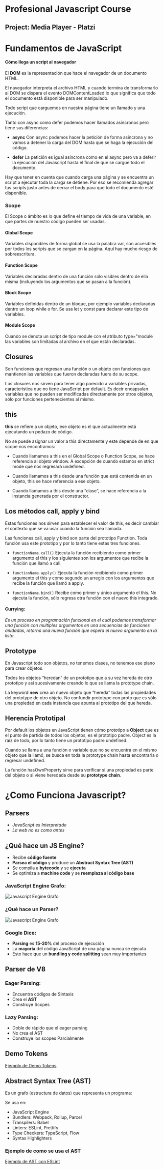 # Profesional Javascript Course

## Project: Media Player - Platzi

# Fundamentos de JavaScript

#### Cómo llega un script al navegador

El **DOM** es la representación que hace el navegador de un documento HTML.

El navegador interpreta el archivo HTML y cuando termina de transformarlo al DOM se dispara el evento DOMContentLoaded lo que significa que todo el documento está disponible para ser manipulado.

Todo script que carguemos en nuestra página tiene un llamado y una ejecución.

Tanto con async como defer podemos hacer llamados asíncronos pero tiene sus diferencias:

- **async** Con async podemos hacer la petición de forma asíncrona y no vamos a detener la carga del DOM hasta que se haga la ejecución del código.

- **defer** La petición es igual asíncrona como en el async pero va a deferir la ejecución del Javascript hasta el final de que se cargue todo el documento.

Hay que tener en cuenta que cuando carga una página y se encuentra un script a ejecutar toda la carga se detiene. Por eso se recomienda agregar tus scripts justo antes de cerrar el body para que todo el documento esté disponible.

### Scope

El Scope o ámbito es lo que define el tiempo de vida de una variable, en que partes de nuestro código pueden ser usadas.

#### Global Scope

Variables disponibles de forma global se usa la palabra var, son accesibles por todos los scripts que se cargan en la página. Aquí hay mucho riesgo de sobreescritura.

#### Function Scope

Variables declaradas dentro de una función sólo visibles dentro de ella misma (incluyendo los argumentos que se pasan a la función).

#### Block Scope

Variables definidas dentro de un bloque, por ejemplo variables declaradas dentro un loop while o for. Se usa let y const para declarar este tipo de variables.

#### Module Scope

Cuando se denota un script de tipo module con el atributo type="module las variables son limitadas al archivo en el que están declaradas.

## Closures

Son funciones que regresan una función o un objeto con funciones que mantienen las variables que fueron declaradas fuera de su scope.

Los closures nos sirven para tener algo parecido a variables privadas, característica que no tiene JavaScript por default. Es decir encapsulan variables que no pueden ser modificadas directamente por otros objetos, sólo por funciones pertenecientes al mismo.

## this

**this** se refiere a un objeto, ese objeto es el que actualmente está ejecutando un pedazo de código.

No se puede asignar un valor a this directamente y este depende de en que scope nos encontramos:

- Cuando llamamos a this en el Global Scope o Function Scope, se hace referencia al objeto window. A excepción de cuando estamos en strict mode que nos regresará undefined.

- Cuando llamamos a this desde una función que está contenida en un objeto, this se hace referencia a ese objeto.

- Cuando llamamos a this desde una “clase”, se hace referencia a la instancia generada por el constructor.

## Los métodos **call**, **apply** y **bind**

Estas funciones nos sirven para establecer el valor de this, es decir cambiar el contexto que se va usar cuando la función sea llamada.

Las funciones call, apply y bind son parte del prototipo Function. Toda función usa este prototipo y por lo tanto tiene estas tres funciones.

- `functionName.call()` Ejecuta la función recibiendo como primer argumento el this y los siguientes son los argumentos que recibe la función que llamó a call.

- `functionName.apply()` Ejecuta la función recibiendo como primer argumento el this y como segundo un arreglo con los argumentos que recibe la función que llamó a apply.

- `functionName.bind()` Recibe como primer y único argumento el this. No ejecuta la función, sólo regresa otra función con el nuevo this integrado.

#### Currying:

_Es un proceso en programación funcional en el cuál podemos transformar una función con multiples argumentos en una secuencias de funciones anidadas, retorna una nueva función que espera el nuevo argumento en la lista._

## Prototype

En Javascript todo son objetos, no tenemos clases, no tenemos ese plano para crear objetos.

Todos los objetos “heredan” de un prototipo que a su vez hereda de otro prototipo y así sucesivamente creando lo que se llama la prototype chain.

La keyword **new** crea un nuevo objeto que “hereda” todas las propiedades del prototype de otro objeto. No confundir prototype con proto que es sólo una propiedad en cada instancía que apunta al prototipo del que hereda.

## Herencia Prototipal

Por default los objetos en JavaScript tienen cómo prototipo a **Object** que es el punto de partida de todos los objetos, es el prototipo padre. Object es la raíz de todo, por lo tanto tiene un prototipo padre undefined.

Cuando se llama a una función o variable que no se encuentra en el mismo objeto que la llamó, se busca en toda la prototype chain hasta encontrarla o regresar undefined.

La función hasOwnProperty sirve para verificar si una propiedad es parte del objeto o si viene heredada desde su **prototype chain**.

# ¿Como Funciona Javascript?

## Parsers

- _JavaScript es Interpretado_
- _La web no es como antes_

## ¿Qué hace un JS Engine?

- Recibe **código fuente**
- **Parsea el código** y produce un **Abstract Syntax Tree (AST)**
- Se compila a **bytecode** y se **ejecuta**
- Se optimiza a **machine code** y se **reemplaza al código base**

### JavaScript Engine Grafo:

![Javascript Engine Grafo](images/javascript-engine-grafo.png)


### ¿Qué hace un Parser?

![Javascript Engine Grafo](images/what-does-a-parser.png)

### Google Dice:

- **Parsing** es **15-20%** del proceso de ejecución
- La **mayoría** del código JavaScript de una página nunca se ejecuta
- Esto hace que un **bundling y code splitting** sean muy importantes 

## Parser de V8

### Eager Parsing:

- Encuentra códigos de Sintaxis
- Crea el **AST**
- Construye Scopes

### Lazy Parsing:

- Doble de rápido que el eager parsing
- No crea el AST
- Construye los scopes Parcialmente

## Demo Tokens

[Ejemplo de Demo Tokens](https://esprima.org/demo/parse.html#)

## Abstract Syntax Tree (AST)

Es un grafo (estructura de datos) que representa un programa:

Se usa en:

- JavaScript Engine
- Bundlers: Webpack, Rollup, Parcel
- Transpilers: Babel
- Linters: ESLint, Prettify
- Type Checkers: TypeScript, Flow
- Syntax Highlighters

### Ejemplo de como se usa el AST

[Ejemplo de AST con ESLint](https://astexplorer.net/#/gist/16fc27fc420f705455f2b42b6c804aa1/53cf94b7c80d6c221ee893ca3b93a4d21844bffa)

